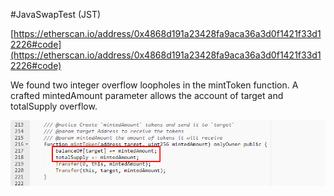 #JavaSwapTest (JST)

[https://etherscan.io/address/0x4868d191a23428fa9aca36a3d0f1421f33d12226#code](https://etherscan.io/address/0x4868d191a23428fa9aca36a3d0f1421f33d12226#code)

We found two integer overflow loopholes in the mintToken function. A crafted mintedAmount parameter allows the account of target and totalSupply overflow.

![](./1.png)